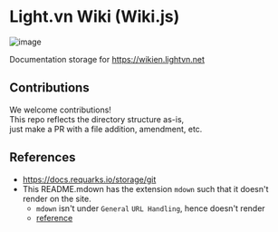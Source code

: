 # Light.vn Wiki (Wiki.js)

![image](https://github.com/user-attachments/assets/15e31a43-1486-45cd-85f4-1ebe8aa0300e)

Documentation storage for https://wikien.lightvn.net

## Contributions

We welcome contributions!  
This repo reflects the directory structure as-is,  
just make a PR with a file addition, amendment, etc.

## References

- https://docs.requarks.io/storage/git
- This README.mdown has the extension `mdown` such that it doesn't render on the site.
  - `mdown` isn't under `General` `URL Handling`, hence doesn't render
  - [reference](https://github.com/mkdocs/mkdocs/blob/master/docs/user-guide/writing-your-docs.md#file-layout)
